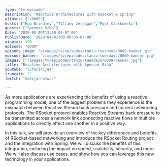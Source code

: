 ```yaml
---
type: "tv-episode"
Description: "Reactive Architectures with RSocket & Spring"
aliases: ["/0009"]
hosts: ["Bob Brindley","Tiffany Jernigan","Paul Czarkowski"]
guests: ["Spencer Gibb"]
Date: "2020-06-09T13:00:00-07:00"
PublishDate: "2020-04-01T00:00:00-07:00"
minutes: 120
episode: "0009"
episode_image: "/images/tv/episodes/tanzu-tuesdays/0009-banner.jpg"
episode_banner: "/images/tv/episodes/tanzu-tuesdays/0009-banner.jpg"
images: ["/images/tv/episodes/tanzu-tuesdays/0009-banner.jpg"]
title: "Reactive Architectures with Spencer Gibb"
youtube: "lJfarJ4Cje4"
truncate: ""
twitch: "makejarnotwar"

---
```


As more applications are experiencing the benefits of using a reactive programming model, one of the biggest problems they experience is the mismatch between Reactive Stream back pressure and current networking protocols. The RSocket protocol enables Reactive Streams back pressure to be transmitted across a network link connecting reactive flows in multiple applications to directly affect one another in a positive way.

In this talk, we will provide an overview of the key differences and benefits of RSocket-based networking and introduce the RSocket Routing project and the integration with Spring. We will discuss the benefits of this integration, including the impact on speed, scalability, security, and more. We will also discuss use cases, and show how you can leverage this new technology in your applications.
